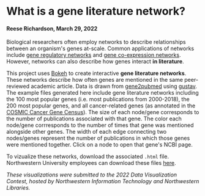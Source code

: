 # What is a gene literature network?
#### Reese Richardson, March 29, 2022

Biological researchers often employ networks to describe relationships between an organism's genes at-scale. Common applications of networks include [gene regulatory networks](https://www.nature.com/articles/s41598-018-37667-4) and [gene co-expression networks](https://www.frontiersin.org/articles/10.3389/fgene.2019.01214/full). However, networks can also describe how genes interact **in literature**. 

This project uses [Bokeh](https://docs.bokeh.org/en/latest/) to create interactive **gene literature networks**. These networks describe how often genes are mentioned in the same peer-reviewed academic article. Data is drawn from [gene2pubmed](ftp.ncbi.nlm.nih.gov/gene/DATA/) using [gustav](https://github.com/tstoeger/gustav). The example files generated here include gene literature networks including the 100 most popular genes (i.e. most publications from 2000-2018), the 200 most popular genes, and all cancer-related genes (as annotated in the [COSMIC Cancer Gene Census](https://cancer.sanger.ac.uk/census)). The size of each node/gene corresponds to the number of publications associated with that gene. The color each node/gene corrresponds to the number of times that gene was mentioned alongside other genes. The width of each edge connecting two nodes/genes represent the number of publications in which those genes were mentioned together. Click on a node to open that gene's NCBI page.

To vizualize these networks, download the associated `.html` file. Northwestern University employees can download these files [here](https://nuwildcat-my.sharepoint.com/:f:/g/personal/rar0738_ads_northwestern_edu/Eo3hJJxWhjxFt3_AvF-IufEBmjQKvoJzhEAwl3-tuHqrcw?e=mGRGHR).

*These visualizations were submitted to the 2022 Data Visualization Contest, hosted by Northwestern Information Technology and Northwestern Libraries.*